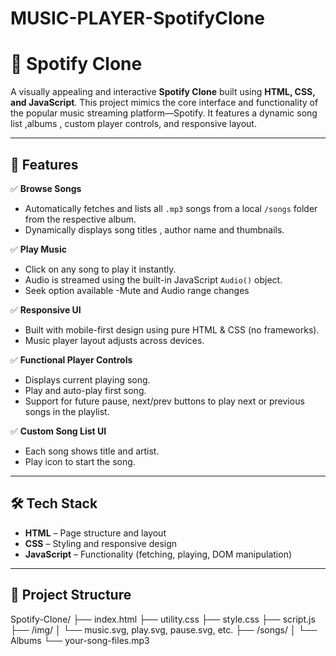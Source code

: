 # MUSIC-PLAYER-SpotifyClone

# 🎵 Spotify Clone

A visually appealing and interactive **Spotify Clone** built using **HTML, CSS, and JavaScript**. This project mimics the core interface and functionality of the popular music streaming platform—Spotify. It features a dynamic song list ,albums , custom player controls, and responsive layout.

---

## 🚀 Features

✅ **Browse Songs**  
- Automatically fetches and lists all `.mp3` songs from a local `/songs` folder from the respective album.  
- Dynamically displays song titles , author name and thumbnails.

✅ **Play Music**  
- Click on any song to play it instantly.  
- Audio is streamed using the built-in JavaScript `Audio()` object.
- Seek option available
-Mute and Audio range changes 

✅ **Responsive UI**  
- Built with mobile-first design using pure HTML & CSS (no frameworks).  
- Music player layout adjusts across devices.

✅ **Functional Player Controls**  
- Displays current playing song.  
- Play and auto-play first song.  
- Support for future pause, next/prev buttons to play next or previous songs in the playlist.

✅ **Custom Song List UI**  
- Each song shows title and artist.  
- Play icon to start the song.

---

## 🛠️ Tech Stack

- **HTML** – Page structure and layout  
- **CSS** – Styling and responsive design  
- **JavaScript** – Functionality (fetching, playing, DOM manipulation)

---

## 📂 Project Structure
Spotify-Clone/
├── index.html
├── utility.css
├── style.css
├── script.js
├── /img/
│ └── music.svg, play.svg, pause.svg, etc.
├── /songs/
│ └── Albums
        └── your-song-files.mp3
